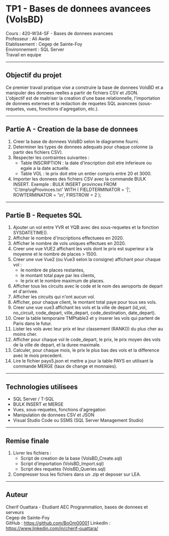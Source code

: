 TP1 - Bases de donnees avancees (VolsBD)
========================================

Cours : 420-W34-SF - Bases de donnees avancees  
Professeur : Ali Awde  
Etablissement : Cegep de Sainte-Foy  
Environnement : SQL Server  
Travail en equipe

---------------------------------------------------------

Objectif du projet
------------------
Ce premier travail pratique vise a construire la base de donnees VolsBD et a manipuler des donnees reelles a partir de fichiers CSV et JSON.  
L'objectif est de maitriser la creation d'une base relationnelle, l'importation de donnees externes et la redaction de requetes SQL avancees (sous-requetes, vues, fonctions d'agregation, etc.).



---------------------------------------------------------

Partie A - Creation de la base de donnees
-----------------------------------------
1. Creer la base de donnees VolsBD selon le diagramme fourni.  
2. Determiner les types de donnees adequats pour chaque colonne (a partir des fichiers CSV).  
3. Respecter les contraintes suivantes :
   - Table INSCRIPTION : la date d'inscription doit etre inferieure ou egale a la date actuelle.
   - Table VOL : le prix doit etre un entier compris entre 20 et 3000.
4. Importer les donnees des fichiers CSV avec la commande BULK INSERT.
   Exemple :
   BULK INSERT provinces
   FROM 'C:\\tmp\\vgProvinces.txt'
   WITH (
       FIELDTERMINATOR = '|',
       ROWTERMINATOR = '\\n',
       FIRSTROW = 2
   );

---------------------------------------------------------

Partie B - Requetes SQL
-----------------------

1. Ajouter un vol entre YVR et YQB avec des sous-requetes et la fonction SYSDATETIME().
2. Afficher le nombre d'inscriptions effectuees en 2020.
3. Afficher le nombre de vols uniques effectues en 2020.
4. Creer une vue VUE2 affichant les vols dont le prix est superieur a la moyenne et le nombre de places > 1500.
5. Creer une vue Vue2 (ou Vue3 selon la consigne) affichant pour chaque vol :
   - le nombre de places restantes,
   - le montant total paye par les clients,
   - le prix et le nombre maximum de places.
6. Afficher tous les circuits avec le code et le nom des aeroports de depart et d'arrivee.
7. Afficher les circuits qui n'ont aucun vol.
8. Afficher, pour chaque client, le montant total paye pour tous ses vols.
9. Creer une vue vue3 affichant les vols et la ville de depart (id_vol, no_circuit, code_depart, ville_depart, code_destination, date_depart).
10. Creer la table temporaire TMPtable3 et y inserer les vols qui partent de Paris dans le futur.
11. Lister les vols avec leur prix et leur classement (RANK()) du plus cher au moins cher.
12. Afficher pour chaque vol le code_depart, le prix, le prix moyen des vols de la ville de depart, et la duree maximale.
13. Calculer, pour chaque mois, le prix le plus bas des vols et la difference avec le mois precedent.
14. Lire le fichier pays5.json et mettre a jour la table PAYS en utilisant la commande MERGE (taux de change et monnaies).

---------------------------------------------------------

Technologies utilisees
----------------------
- SQL Server / T-SQL
- BULK INSERT et MERGE
- Vues, sous-requetes, fonctions d'agregation
- Manipulation de donnees CSV et JSON
- Visual Studio Code ou SSMS (SQL Server Management Studio)

---------------------------------------------------------

Remise finale
-------------
1. Livrer les fichiers :
   - Script de creation de la base (VolsBD_Create.sql)
   - Script d'importation (VolsBD_Import.sql)
   - Script des requetes (VolsBD_Queries.sql)
2. Compresser tous les fichiers dans un .zip et deposer sur LEA.

---------------------------------------------------------

Auteur
------
Cherif Ouattara - Etudiant AEC Programmation, bases de donnees et serveurs  
Cegep de Sainte-Foy  
GitHub : https://github.com/BoOm00001
LinkedIn : https://www.linkedin.com/in/cherif-ouattara/ 
